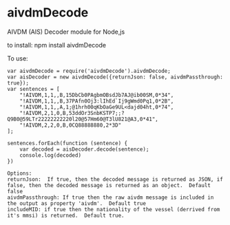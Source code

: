 # aivdmDecode
AIVDM (AIS) Decoder module for Node,js

to install:
npm install aivdmDecode

To use:

    var aivdmDecode = require('aivdmDecode').aivdmDecode;
    var aisDecoder = new aivdmDecode({returnJson: false, aivdmPassthrough: true});
    var sentences = [
        "!AIVDM,1,1,,B,15DbCb0PAgbmOBsdJb7AJ@ib00SM,0*34",
        "!AIVDM,1,1,,B,37PAfn0Oj3:lIhEd`Ij9gWmd0Pq1,0*2B",
        "!AIVDM,1,1,,A,1;@1hrh00qKbOaGe9UL<dajd04ht,0*74",
        "!AIVDM,2,1,0,B,53ddOr3SnbKSTP7;;?Q9B0@59LTr22222222220l20@57Hm60@T3lU821@A3,0*41",
        "!AIVDM,2,2,0,B,0CQ88888880,2*3D"
    ];
    
    sentences.forEach(function (sentence) {
        var decoded = aisDecoder.decode(sentence);
        console.log(decoded)
    })
    
    Options:
    returnJson:  If true, then the decoded message is returned as JSON, if false, then the decoded message is returned as an object.  Default false 
    aivdmPassthrough: If true then the raw aivdm message is included in the output as property 'aivdm'.  Default true
    includeMID: if true then the nationality of the vessel (derrived from it's mmsi) is returned.  Default true.
    
